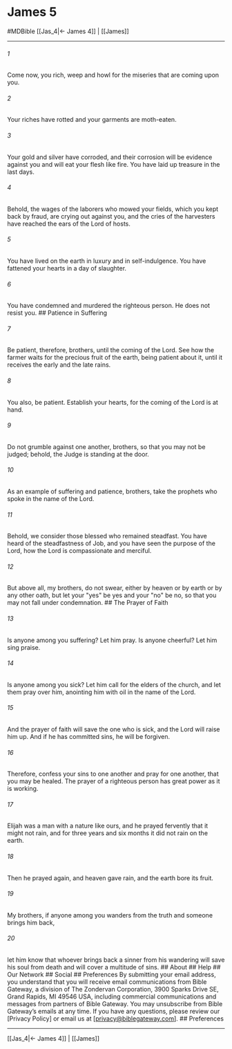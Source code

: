 # James 5
#MDBible
[[Jas_4|← James 4]] | [[James]]

***


###### 1 
Come now, you rich, weep and howl for the miseries that are coming upon you. 

###### 2 
Your riches have rotted and your garments are moth-eaten. 

###### 3 
Your gold and silver have corroded, and their corrosion will be evidence against you and will eat your flesh like fire. You have laid up treasure in the last days. 

###### 4 
Behold, the wages of the laborers who mowed your fields, which you kept back by fraud, are crying out against you, and the cries of the harvesters have reached the ears of the Lord of hosts. 

###### 5 
You have lived on the earth in luxury and in self-indulgence. You have fattened your hearts in a day of slaughter. 

###### 6 
You have condemned and murdered the righteous person. He does not resist you. ## Patience in Suffering 

###### 7 
Be patient, therefore, brothers, until the coming of the Lord. See how the farmer waits for the precious fruit of the earth, being patient about it, until it receives the early and the late rains. 

###### 8 
You also, be patient. Establish your hearts, for the coming of the Lord is at hand. 

###### 9 
Do not grumble against one another, brothers, so that you may not be judged; behold, the Judge is standing at the door. 

###### 10 
As an example of suffering and patience, brothers, take the prophets who spoke in the name of the Lord. 

###### 11 
Behold, we consider those blessed who remained steadfast. You have heard of the steadfastness of Job, and you have seen the purpose of the Lord, how the Lord is compassionate and merciful. 

###### 12 
But above all, my brothers, do not swear, either by heaven or by earth or by any other oath, but let your "yes" be yes and your "no" be no, so that you may not fall under condemnation. ## The Prayer of Faith 

###### 13 
Is anyone among you suffering? Let him pray. Is anyone cheerful? Let him sing praise. 

###### 14 
Is anyone among you sick? Let him call for the elders of the church, and let them pray over him, anointing him with oil in the name of the Lord. 

###### 15 
And the prayer of faith will save the one who is sick, and the Lord will raise him up. And if he has committed sins, he will be forgiven. 

###### 16 
Therefore, confess your sins to one another and pray for one another, that you may be healed. The prayer of a righteous person has great power as it is working. 

###### 17 
Elijah was a man with a nature like ours, and he prayed fervently that it might not rain, and for three years and six months it did not rain on the earth. 

###### 18 
Then he prayed again, and heaven gave rain, and the earth bore its fruit. 

###### 19 
My brothers, if anyone among you wanders from the truth and someone brings him back, 

###### 20 
let him know that whoever brings back a sinner from his wandering will save his soul from death and will cover a multitude of sins. ## About ## Help ## Our Network ## Social ## Preferences By submitting your email address, you understand that you will receive email communications from Bible Gateway, a division of The Zondervan Corporation, 3900 Sparks Drive SE, Grand Rapids, MI 49546 USA, including commercial communications and messages from partners of Bible Gateway. You may unsubscribe from Bible Gateway&rsquo;s emails at any time. If you have any questions, please review our [Privacy Policy] or email us at [privacy@biblegateway.com]. ## Preferences

***

[[Jas_4|← James 4]] | [[James]]
